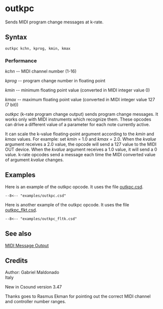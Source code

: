 <!--
id:outkpc
category:Real-time MIDI:Output
-->
# outkpc
Sends MIDI program change messages at k-rate.

## Syntax
``` csound-orc
outkpc kchn, kprog, kmin, kmax
```

### Performance

_kchn_ -- MIDI channel number (1-16)

_kprog_ -- program change number in floating point

_kmin_ -- minimum floating point value (converted in MIDI integer value 0)

_kmax_ -- maximum floating point value (converted in MIDI integer value 127 (7 bit))

_outkpc_ (k-rate program change output) sends program change messages. It works only with MIDI instruments which recognize them. These opcodes can drive a different value of a parameter for each note currently active.

It can scale the k-value floating-point argument according to the _kmin_ and _kmax_ values. For example: set _kmin_ = 1.0 and _kmax_ = 2.0.
When the _kvalue_ argument receives a 2.0 value, the opcode will send a 127 value to the MIDI OUT device. When the _kvalue_ argument receives a 1.0 value, it will send a 0 value. k-rate opcodes send a message each time the MIDI converted value of argument _kvalue_ changes.

## Examples

Here is an example of the outkpc opcode. It uses the file [outkpc.csd](../../examples/outkpc.csd).

``` csound-csd title="Example of the outkpc opcode." linenums="1"
--8<-- "examples/outkpc.csd"
```

Here is another example of the outkpc opcode. It uses the file [outkpc_flkt.csd](../../examples/outkpc_fltk.csd).

``` csound-csd title="Example of the outkpc opcode using FLTK." linenums="1"
--8<-- "examples/outkpc_fltk.csd"
```

## See also

[MIDI Message Output](../../midi/output)

## Credits

Author: Gabriel Maldonado<br>
Italy<br>

New in Csound version 3.47

Thanks goes to Rasmus Ekman for pointing out the correct MIDI channel and controller number ranges.
